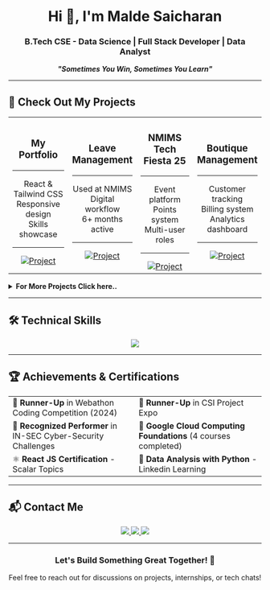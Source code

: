 <h1 align="center">Hi 👋, I'm Malde Saicharan</h1>
<h3 align="center">B.Tech CSE - Data Science | Full Stack Developer | Data Analyst</h3>

<p align="center"><strong><em>"Sometimes You Win, Sometimes You Learn"</em></strong></p>

---

## 💼 Check Out My Projects
<div align="center">
  <table>
    <tr>
      <td align="center" width="25%">
        <h3>My <br>Portfolio</h3>
        <hr>
        <p>React & Tailwind CSS<br>Responsive design<br>Skills showcase</p>
        <hr>
        <a href="https://maldesaicharan.netlify.app" target="_blank">
          <img src="https://img.shields.io/badge/Live-00C7B7?style=for-the-badge&logo=netlify&logoColor=white" alt="Project"/>
        </a>
      </td>
      <td align="center" width="25%">
        <h3>Leave <br>Management</h3>
        <hr>
        <p>Used at NMIMS<br>Digital workflow<br>6+ months active</p>
        <hr>
        <a href="http://nmimshyd.in/leave" target="_blank">
          <img src="https://img.shields.io/badge/Live-FF7139?style=for-the-badge&logo=firefox-browser&logoColor=white" alt="Project"/>
        </a>
      </td>
      <td align="center" width="25%">
        <h3>NMIMS Tech <br>Fiesta 25</h3>
        <hr>
        <p>Event platform<br>Points system<br>Multi-user roles</p>
        <hr>
        <a href="https://nmimstechfiesta.in/" target="_blank">
          <img src="https://img.shields.io/badge/Live-FF7139?style=for-the-badge&logo=firefox-browser&logoColor=white" alt="Project"/>
        </a>
      </td>
      <td align="center" width="25%">
        <h3>Boutique Management </h3>
        <hr>
        <p>Customer tracking<br>Billing system<br>Analytics dashboard</p>
        <hr>
        <a href="https://lathatailor.web.app" target="_blank">
          <img src="https://img.shields.io/badge/Live-FFCA28?style=for-the-badge&logo=firebase&logoColor=black" alt="Project"/>
        </a>
      </td>
    </tr>
  </table>
</div>

<details>
  <summary><b>For More Projects Click here..</b></summary>
  <br>

  <table>
    <tr>
      <th>Project Name</th>
      <th>Description</th>
      <th>Tech Stack</th>
    </tr>
    <tr>
      <td><b>Automatic Traffic Signal Indicator</b></td>
      <td>
        - AI-based traffic signal optimization  
        - Real-time vehicle density analysis  
        - Reduces congestion in urban areas  
      </td>
      <td>Python, Machine Learning, Data Analytics</td>
    </tr>
    <tr>
      <td><b>Events Manager Android App</b></td>
      <td>
        - Student and event registration system  
        - Admin panel for event management  
        - Real-time updates and notifications  
      </td>
      <td>Android (Java, XML), Firebase</td>
    </tr>
    <tr>
      <td><b>Laundry Management System</b></td>
      <td>
        - Web application for laundry service automation  
        - Pickup scheduling and order tracking  
      </td>
      <td>PHP, MySQL, Bootstrap</td>
    </tr>
    <tr>
      <td><b>Netherlands Wikipedia Sentiment Analysis</b></td>
      <td>
        - Sentiment analysis on Wikipedia articles  
        - Uses NLP techniques for text classification  
        - Implemented with Python and text processing libraries  
      </td>
      <td>Python, NLTK, TextBlob</td>
    </tr>
  </table>

</details>

---

## 🛠️ Technical Skills

<p align="center">
  <img src="https://skillicons.dev/icons?i=react,mongodb,php,mysql,html,css,js,bootstrap,aws,python,c,r,cpp,tailwind" />
</p>

---

## 🏆 Achievements & Certifications

<div align="center">
  <table>
    <tr>
      <td>🥈 <strong>Runner-Up</strong> in Webathon Coding Competition (2024)</td>
      <td>🥇 <strong>Runner-Up</strong> in CSI Project Expo</td>
    </tr>
    <tr>
      <td>🔰 <strong>Recognized Performer</strong> in IN-SEC Cyber-Security Challenges</td>
      <td>📱 <strong>Google Cloud Computing Foundations</strong> (4 courses completed)</td>
    </tr>
    <tr>
      <td>⚛️ <strong>React JS Certification</strong> - Scalar Topics</td>
      <td>🌟 <strong>Data Analysis with Python</strong> - Linkedin Learning</td>
    </tr>
  </table>
</div>

---

## 📬 Contact Me

<p align="center">
  <a href="mailto:saicharanmalde@example.com">
    <img src="https://img.shields.io/badge/Email-D14836?style=for-the-badge&logo=gmail&logoColor=white"/>
  </a>
  <a href="https://www.linkedin.com/in/maldesaicharan">
    <img src="https://img.shields.io/badge/LinkedIn-0077B5?style=for-the-badge&logo=linkedin&logoColor=white"/>
  </a>
  <a href="https://github.com/saicharan0623">
    <img src="https://img.shields.io/badge/GitHub-181717?style=for-the-badge&logo=github&logoColor=white"/>
  </a>
</p>

---

<div align="center">
<h3>Let's Build Something Great Together! 🚀</h3>  
 <p>Feel free to reach out for discussions on projects, internships, or tech chats!</p>
</div>
